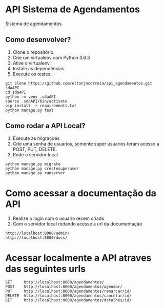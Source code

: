 # API Sistema de Agendamentos

Sistema de agendamentos.


## Como desenvolver?

1.  Clone o repositório.
2.  Crie um virtualenv com Python 3.6.3
3.  Ative o virtualenv.
4.  Instale as dependências.
5.  Execute os testes.

``` console
git clone https://github.com/eltonjncorreia/api_agendamentos.git sdaAPI
cd sdaAPI
python -m venv .sdaAPI
source .sdaAPI/bin/activate
pip install -r requirements.txt
python manage.py test

```

## Como rodar a API Local?

1. Execute as migraçoes
2. Crie uma senha de usuarios, somente super usuarios teram acesso a POST, PUT, DELETE.
3. Rode o servidor local


``` console
python manage.py migrate
python manage.py createsuperuser
python manage.py runserver

```


# Como acessar a documentação da API

1. Realize o login com o usuario recem criado
2. Com o servidor local rodando acesse a url da documentação


```console
http://localhost:8000/admin/
http://localhost:8000/docs/

```

# Acessar localmente a API atraves das seguintes urls
```console
GET     http://localhost:8000/agendamentos/
POST    http://localhost:8000/agendamentos/agendar/
PUT     http://localhost:8000/agendamentos/remarcar/id/
DELETE  http://localhost:8000/agendamentos/cancelar/id/
GET     http://localhost:8000/agendamentos/detalhes/id/

```

